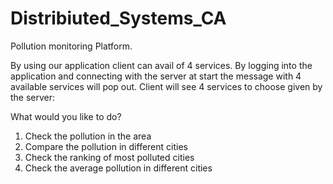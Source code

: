 # Distribiuted_Systems_CA
Pollution monitoring Platform.

By using our application client can avail of 4 services. By logging into the application and connecting with the
server at start the message with 4 available services will pop out.
Client will see 4 services to choose given by the server:

What would you like to do?
1. Check the pollution in the area
2. Compare the pollution in different cities
3. Check the ranking of most polluted cities
4. Check the average pollution in different cities
